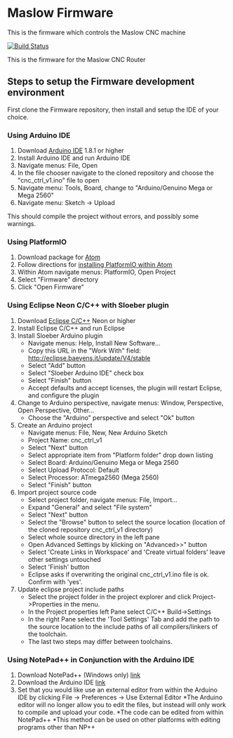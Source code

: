 # Maslow Firmware

This is the firmware which controls the Maslow CNC machine

[![Build Status](https://travis-ci.org/MaslowCNC/Firmware.svg?branch=master)](https://travis-ci.org/MaslowCNC/Firmware)

This is the firmware for the Maslow CNC Router


## Steps to setup the Firmware development environment

First clone the Firmware repository, then install and setup the IDE of your choice.

### Using Arduino IDE
1. Download [Arduino IDE](https://www.arduino.cc/en/main/software) 1.8.1 or higher
2. Install Arduino IDE and run Arduino IDE
3. Navigate menus: File, Open
4. In the file chooser navigate to the cloned repository and choose the "cnc_ctrl_v1.ino" file to open
5. Navigate menu: Tools, Board, change to "Arduino/Genuino Mega or Mega 2560"
6. Navigate menu: Sketch -> Upload

This should compile the project without errors, and possibly some warnings.

### Using PlatformIO
1. Download package for [Atom](https://atom.io/)
2. Follow directions for [installing PlatformIO within Atom](http://docs.platformio.org/en/latest/ide/atom.html#ide-installation)
3. Within Atom navigate menus: PlatformIO, Open Project
4. Select "Firmware" directory
5. Click "Open Firmware" 

### Using Eclipse Neon C/C++ with Sloeber plugin

1. Download [Eclipse C/C++](https://eclipse.org/downloads/) Neon or higher
2. Install Eclipse C/C++ and run Eclipse
3. Install Sloeber Arduino plugin
   * Navigate menus: Help, Install New Software...
   * Copy this URL in the "Work With" field: http://eclipse.baeyens.it/update/V4/stable
   * Select "Add" button
   * Select "Sloeber Arduino IDE" check box
   * Select "Finish" button
   * Accept defaults and accept licenses, the plugin will restart Eclipse, and configure the plugin
4. Change to Arduino perspective, navigate menus: Window, Perspective, Open Perspective, Other...
   * Choose the "Arduino" perspective and select "Ok" button
5. Create an Arduino project
   * Navigate menus: File, New, New Arduino Sketch
   * Project Name: cnc_ctrl_v1
   * Select "Next" button
   * Select appropriate item from "Platform folder" drop down listing
   * Select Board: Arduino/Genuino Mega or Mega 2560
   * Select Upload Protocol: Default
   * Select Processor: ATmega2560 (Mega 2560)
   * Select "Finish" button
6. Import project source code
   * Select project folder, navigate menus: File, Import...
   * Expand "General" and select "File system"
   * Select "Next" button
   * Select the "Browse" button to select the source location (location of the cloned repository cnc_ctrl_v1 directory)
   * Select whole source directory in the left pane
   * Open Advanced Settings by klicking on "Advanced>>" button
   * Select 'Create Links in Workspace' and 'Create virtual folders' leave other settings untouched
   * Select 'Finish' button
   * Eclipse asks if overwriting the original cnc_ctrl_v1.ino file is ok. Confirm with 'yes'.
7. Update eclipse project include paths
   * Select the project folder in the project explorer and click Project->Properties in the menu.
   * In the Project properties left Pane select C/C++ Build->Settings
   * In the right Pane select the 'Tool Settings' Tab and add the path to the source location to the include paths of all compilers/linkers of the toolchain.
   * The last two steps may differ between toolchains.
   
   
### Using NotePad++ in Conjunction with the Arduino IDE
1. Download NotePad++ (Windows only) [link](https://notepad-plus-plus.org/)
2. Download the Arduino IDE          [link](https://www.arduino.cc/en/main/software)
3. Set that you would like use an external editor from within the Arduino IDE by clicking File -> Preferences -> Use External Editor
   *The Arduino editor will no longer allow you to edit the files, but instead will only work to compile and upload your code. 
   *The code can be edited from within NotePad++
   *This method can be used on other platforms with editing programs other than NP++

